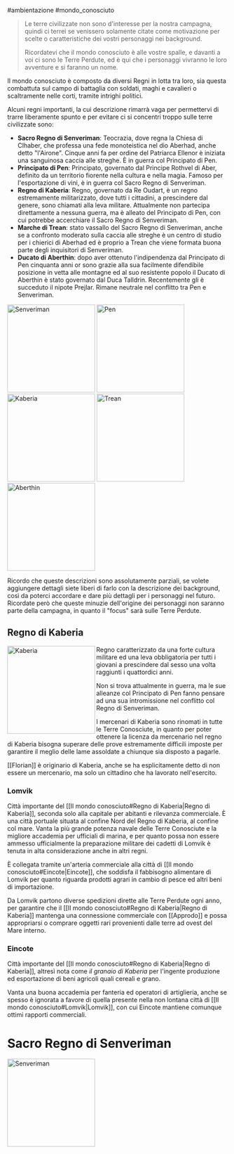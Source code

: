 #ambientazione #mondo_conosciuto

> Le terre civilizzate non sono d'interesse per la nostra campagna, quindi ci terrei se venissero solamente citate come motivazione per scelte o caratteristiche dei vostri personaggi nei background.
>
> Ricordatevi che il mondo conosciuto è alle vostre spalle, e davanti a voi ci sono le Terre Perdute, ed è qui che i personaggi vivranno le loro avventure e si faranno un nome.

Il mondo conosciuto è composto da diversi Regni in lotta tra loro, sia questa combattuta sul campo di battaglia con soldati, maghi e cavalieri o scaltramente nelle corti, tramite intrighi politici.

Alcuni regni importanti, la cui descrizione rimarrà vaga per permettervi di trarre liberamente spunto e per evitare ci si concentri troppo sulle terre civilizzate sono:

* **Sacro Regno di Senveriman**: Teocrazia, dove regna la Chiesa di Clhaber, che professa una fede monoteistica nel dio Aberhad, anche detto "l'Airone". Cinque anni fa per ordine del Patriarca Ellenor è iniziata una sanguinosa caccia alle streghe. È in guerra col Principato di Pen.
* **Principato di Pen**: Principato, governato dal Principe Rothvel di Aber, definito da un territorio fiorente nella cultura e nella magia. Famoso per l'esportazione di vini, è in guerra col Sacro Regno di Senveriman.
* **Regno di Kaberia**: Regno, governato da Re Oudart, è un regno estremamente militarizzato, dove tutti i cittadini, a prescindere dal genere, sono chiamati alla leva militare. Attualmente non partecipa direttamente a nessuna guerra, ma è alleato del Principato di Pen, con cui potrebbe accerchiare il Sacro Regno di Senveriman.
* **Marche di Trean**: stato vassallo del Sacro Regno di Senveriman, anche se a confronto moderato sulla caccia alle streghe è un centro di studio per i chierici di Aberhad ed è proprio a Trean che viene formata buona parte degli inquisitori di Senveriman.
* **Ducato di Aberthin**: dopo aver ottenuto l'indipendenza dal Principato di Pen cinquanta anni or sono grazie alla sua facilmente difendibile posizione in vetta alle montagne ed al suo resistente popolo il Ducato di Aberthin è stato governato dal Duca Talldrin. Recentemente gli è succeduto il nipote Prejlar. Rimane neutrale nel conflitto tra Pen e Senveriman.

<img src="https://i.pinimg.com/originals/53/04/6b/53046b6eb09aaa175242bad2b51b33a0.jpg" alt="Senveriman" width="200"/> <img src="https://i.pinimg.com/originals/64/77/49/647749b277867845014a13fe64f6cee8.jpg" alt="Pen" width="200"/> <img src="https://i.pinimg.com/originals/a8/f0/67/a8f067895f9a54998e8a0cbd288ecec5.jpg" alt="Kaberia" width="200"/> <img src="https://i.pinimg.com/originals/00/1a/05/001a052101d15b6573c05e72690727b4.jpg" alt="Trean" width="200"/> <img src="https://i.pinimg.com/originals/3e/62/a5/3e62a510499da05ec55e097bdea3acf5.jpg" alt="Aberthin" width="200"/>

Ricordo che queste descrizioni sono assolutamente parziali, se volete aggiungere dettagli siete liberi di farlo con la descrizione dei background, così da poterci accordare e dare più dettagli per i personaggi nel futuro. Ricordate però che queste minuzie dell'origine dei personaggi non saranno parte della campagna, in quanto il "focus" sarà sulle Terre Perdute.

## Regno di Kaberia
<img src="https://i.pinimg.com/originals/a8/f0/67/a8f067895f9a54998e8a0cbd288ecec5.jpg" alt="Kaberia" width="200" align=left>Regno caratterizzato da una forte cultura militare ed una leva obbligatoria per tutti i giovani a prescindere dal sesso una volta raggiunti i quattordici anni.

Non si trova attualmente in guerra, ma le sue alleanze col Principato di Pen fanno pensare ad una sua intromissione nel conflitto col Regno di Senveriman.

I mercenari di Kaberia sono rinomati in tutte le Terre Conosciute, in quanto per poter ottenere la licenza da mercenario nel regno di Kaberia bisogna superare delle prove estremamente difficili imposte per garantire il meglio delle lame assoldate a chiunque sia disposto a pagarle.

[[Florian]] è originario di Kaberia, anche se ha esplicitamente detto di non essere un mercenario, ma solo un cittadino che ha lavorato nell'esercito.
### Lomvik
Città importante del [[Il mondo conosciuto#Regno di Kaberia|Regno di Kaberia]], seconda solo alla capitale per abitanti e rilevanza commerciale.
È una città portuale situata al confine Nord del Regno di Kaberia, al confine col mare.
Vanta la più grande potenza navale delle Terre Conosciute e la migliore accademia per ufficiali di marina, e per quanto possa non essere ammesso ufficialmente la preparazione militare dei cadetti di Lomvik è tenuta in alta considerazione anche in altri regni.

È collegata tramite un'arteria commerciale alla città di [[Il mondo conosciuto#Eincote|Eincote]], che soddisfa il fabbisogno alimentare di Lomvik per quanto riguarda prodotti agrari in cambio di pesce ed altri beni di importazione.

Da Lomvik partono diverse spedizioni dirette alle Terre Perdute ogni anno, per garantire che il [[Il mondo conosciuto#Regno di Kaberia|Regno di Kaberia]] mantenga una connessione commerciale con [[Approdo]] e possa appropriarsi o comprare oggetti rari provenienti dalle terre ad ovest del Mare interno.
### Eincote
Città importante del [[Il mondo conosciuto#Regno di Kaberia|Regno di Kaberia]], altresì nota come _il granaio di Kaberia_ per l'ingente produzione ed esportazione di beni agricoli quali cereali e grano.

Vanta una buona accademia per fanteria ed operatori di artiglieria, anche se spesso è ignorata a favore di quella presente nella non lontana città di [[Il mondo conosciuto#Lomvik|Lomvik]], con cui Eincote mantiene comunque ottimi rapporti commerciali.

# Sacro Regno di Senveriman
<img src="https://i.pinimg.com/originals/53/04/6b/53046b6eb09aaa175242bad2b51b33a0.jpg" alt="Senveriman" width="200"/> 